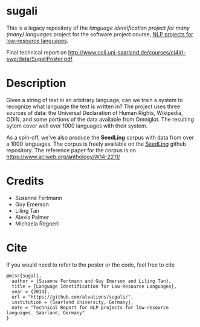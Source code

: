 sugali
======

This is a legacy repository of the *language identification project for many (many) languages* project for the software project course, [NLP projects for low-resource languages](http://www.coli.uni-saarland.de/courses/cl4lrl-swp/page.php?id=projects).

Final technical report on http://www.coli.uni-saarland.de/courses/cl4lrl-swp/data/SugaliPoster.pdf


Description
=====

Given a string of text in an arbitrary language, can we train a system to recognize what language the text is written in? The project uses three sources of data: the Universal Declaration of Human Rights, Wikipedia, ODIN, and some portions of the data available from Omniglot. The resulting sytem cover well over 1000 languages with their system.

As a spin-off, we've also produce the **SeedLing** corpus with data from over a 1000 languages. The corpus is freely available on the [SeedLing](https://github.com/alvations/SeedLing) github repository. The reference paper for the corpus is on https://www.aclweb.org/anthology/W14-2211/ 


Credits
====

* Susanne Fertmann
* Guy Emerson
* Liling Tan
* Alexis Palmer 
* Michaela Regneri


Cite
====

If you would need to refer to the poster or the code, feel free to cite

```
@misc{sugali,
  author = {Susanne Fertmann and Guy Emerson and Liling Tan},
  title = {Language Identification for Low-Resource Languages},
  year = {2014}, 
  url = "https://github.com/alvations/sugali/",
  institution = {Saarland University, Germany},
  note = "Technical Report for NLP projects for low-resource languages. Saarland, Germany"
}
```
